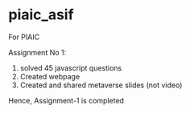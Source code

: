 # piaic_asif
For PIAIC

Assignment No 1: 
1) solved 45 javascript questions
2) Created webpage
3) Created and shared metaverse slides (not video)

Hence, Assignment-1 is completed


